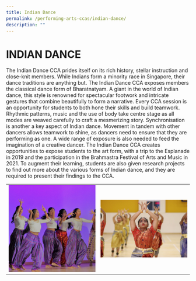 ```yaml
---
title: Indian Dance
permalink: /performing-arts-ccas/indian-dance/
description: ""
---
```

# INDIAN DANCE

The Indian Dance CCA prides itself on its rich history, stellar instruction and close-knit members. While Indians form a minority race in Singapore, their dance traditions are anything but. The Indian Dance CCA exposes members the classical dance form of Bharatnatyam. A giant in the world of Indian dance, this style is renowned for spectacular footwork and intricate gestures that combine beautifully to form a narrative. Every CCA session is an opportunity for students to both hone their skills and build teamwork. Rhythmic patterns, music and the use of body take centre stage as all modes are weaved carefully to craft a mesmerizing story. Synchronisation is another a key aspect of Indian dance. Movement in tandem with other dancers allows teamwork to shine, as dancers need to ensure that they are performing as one. A wide range of exposure is also needed to feed the imagination of a creative dancer. The Indian Dance CCA creates opportunities to expose students to the art form, with a trip to the Esplanade in 2019 and the participation in the Brahmastra Festival of Arts and Music in 2021. To augment their learning, students are also given research projects to find out more about the various forms of Indian dance, and they are required to present their findings to the CCA.

|   |   |
|---|---|
| ![](/images/Canossian%20Life/Performing%20Arts%20Niche/Performing%20arts%20cca/INDIAN%20DANCE/Sec-1-orientation-2020-II-1-1536x1536.jpg)  |![](/images/Canossian%20Life/Performing%20Arts%20Niche/Performing%20arts%20cca/INDIAN%20DANCE/SYF-2021-IV-1536x1024.jpg)   |

